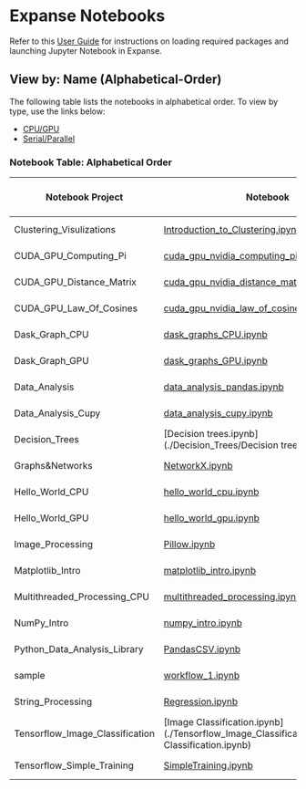 # Expanse Notebooks

Refer to this [User Guide](./Expanse_Notebook_User_Guide.md) for instructions on loading required packages and launching Jupyter Notebook in Expanse.

## View by: Name (Alphabetical-Order)

The following table lists the notebooks in alphabetical order. To view by type, use the links below:

- [CPU/GPU](./Notebook_Table_Type(CPU\GPU).md)
- [Serial/Parallel](./Notebook_Table_Type(Serial\Parallel).md)


### Notebook Table: Alphabetical Order
| Notebook Project               | Notebook                                                                                   | Type               | Required (Sub) Modules                   |
|--------------------------------|--------------------------------------------------------------------------------------------|--------------------|------------------------------------------|
| Clustering_Visulizations | [Introduction_to_Clustering.ipynb](./Clustering_Visulizations/Introduction_to_Clustering.ipynb) | CPU, Serial |  |
| CUDA_GPU_Computing_Pi | [cuda_gpu_nvidia_computing_pi_solution.ipynb](./CUDA_GPU_Computing_Pi/cuda_gpu_nvidia_computing_pi_solution.ipynb) | CPU, Serial |  |
| CUDA_GPU_Distance_Matrix | [cuda_gpu_nvidia_distance_matrix_solution.ipynb](./CUDA_GPU_Distance_Matrix/cuda_gpu_nvidia_distance_matrix_solution.ipynb) | CPU, Serial |  |
| CUDA_GPU_Law_Of_Cosines | [cuda_gpu_nvidia_law_of_cosines_solution.ipynb](./CUDA_GPU_Law_Of_Cosines/cuda_gpu_nvidia_law_of_cosines_solution.ipynb) | CPU, Serial |  |
| Dask_Graph_CPU | [dask_graphs_CPU.ipynb](./Dask_Graph_CPU/dask_graphs_CPU.ipynb) | CPU, Serial |  |
| Dask_Graph_GPU | [dask_graphs_GPU.ipynb](./Dask_Graph_GPU/dask_graphs_GPU.ipynb) | CPU, Serial |  |
| Data_Analysis | [data_analysis_pandas.ipynb](./Data_Analysis/data_analysis_pandas.ipynb) | CPU, Serial |  |
| Data_Analysis_Cupy | [data_analysis_cupy.ipynb](./Data_Analysis_Cupy/data_analysis_cupy.ipynb) | CPU, Serial |  |
| Decision_Trees | [Decision trees.ipynb](./Decision_Trees/Decision trees.ipynb) | CPU, Serial |  |
| Graphs&Networks | [NetworkX.ipynb](./Graphs&Networks/NetworkX.ipynb) | CPU, Serial |  |
| Hello_World_CPU | [hello_world_cpu.ipynb](./Hello_World_CPU/hello_world_cpu.ipynb) | CPU, Serial |  |
| Hello_World_GPU | [hello_world_gpu.ipynb](./Hello_World_GPU/hello_world_gpu.ipynb) | CPU, Serial |  |
| Image_Processing | [Pillow.ipynb](./Image_Processing/Pillow.ipynb) | CPU, Serial |  |
| Matplotlib_Intro | [matplotlib_intro.ipynb](./Matplotlib_Intro/matplotlib_intro.ipynb) | CPU, Serial |  |
| Multithreaded_Processing_CPU | [multithreaded_processing.ipynb](./Multithreaded_Processing_CPU/multithreaded_processing.ipynb) | CPU, Serial |  |
| NumPy_Intro | [numpy_intro.ipynb](./NumPy_Intro/numpy_intro.ipynb) | CPU, Serial |  |
| Python_Data_Analysis_Library | [PandasCSV.ipynb](./Python_Data_Analysis_Library/PandasCSV.ipynb) | CPU, Serial |  |
| sample | [workflow_1.ipynb](./sample/workflow_1.ipynb) | CPU, Serial |  |
| String_Processing | [Regression.ipynb](./String_Processing/Regression.ipynb) | CPU, Serial |  |
| Tensorflow_Image_Classification | [Image Classification.ipynb](./Tensorflow_Image_Classification/Image Classification.ipynb) | CPU, Serial |  |
| Tensorflow_Simple_Training | [SimpleTraining.ipynb](./Tensorflow_Simple_Training/SimpleTraining.ipynb) | CPU, Serial |  |



